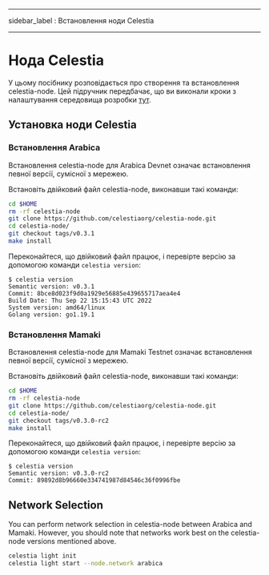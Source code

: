 - - -
sidebar_label : Встановлення ноди Celestia
- - -

# Нода Celestia

У цьому посібнику розповідається про створення та встановлення celestia-node. Цей підручник передбачає, що ви виконали кроки з налаштування середовища розробки [тут](./environment.md).

## Установка ноди Celestia

### Встановлення Arabica

Встановлення celestia-node для Arabica Devnet означає встановлення певної версії, сумісної з мережею.

Встановіть двійковий файл celestia-node, виконавши такі команди:

```sh
cd $HOME
rm -rf celestia-node
git clone https://github.com/celestiaorg/celestia-node.git
cd celestia-node/
git checkout tags/v0.3.1
make install
```

Переконайтеся, що двійковий файл працює, і перевірте версію за допомогою команди `celestia version`:

```console
$ celestia version
Semantic version: v0.3.1
Commit: 8bce8d023f9d0a1929e56885e439655717aea4e4
Build Date: Thu Sep 22 15:15:43 UTC 2022
System version: amd64/linux
Golang version: go1.19.1
```

### Встановлення Mamaki

Встановлення celestia-node для Mamaki Testnet означає встановлення певної версії, сумісної з мережею.

Встановіть двійковий файл celestia-node, виконавши такі команди:

```sh
cd $HOME
rm -rf celestia-node
git clone https://github.com/celestiaorg/celestia-node.git
cd celestia-node/
git checkout tags/v0.3.0-rc2
make install
```

Переконайтеся, що двійковий файл працює, і перевірте версію за допомогою команди `celestia version`:

```console
$ celestia version
Semantic version: v0.3.0-rc2
Commit: 89892d8b96660e334741987d84546c36f0996fbe
```

## Network Selection

You can perform network selection in celestia-node between Arabica and Mamaki. However, you should note that networks work best on the celestia-node versions mentioned above.

```sh
celestia light init
celestia light start --node.network arabica
```
